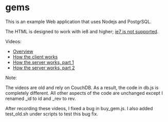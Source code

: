 gems
====

This is an example Web application that uses Nodejs and PostgrSQL.

The HTML is designed to work with ie8 and higher; [ie7 is not supported](http://theie7countdown.com/).

Videos:

- [Overview](http://youtu.be/ZY9M18nJ7IA)
- [How the client works](http://youtu.be/Ju-Ai55rFAs)
- [How the server works, part 1](http://youtu.be/TuOsxCl_2wo)
- [How the server works, part 2](http://youtu.be/awhe5O_LAUQ)

Note:

The videos are old and rely on CouchDB.  As a result, the code in db.js is completely different.
All other aspects of the code are unchanged except I renamed \_id to id and \_rev to rev.

After recording these videos, I fixed a bug in buy_gem.js.
I also added test_old.sh under scripts to test this bug fix.

